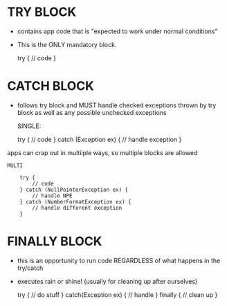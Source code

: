 # TRY BLOCK
- contains app code that is "expected to work under normal conditions"
- This is the ONLY mandatory block.


    try {
        // code
    }
    
# CATCH BLOCK
- follows try block and MUST handle checked exceptions thrown by try block as well 
as any possible unchecked exceptions


    SINGLE:
    
    try {
        // code
    } catch (Exception ex) {
        // handle exception
    }
    
apps can crap out in multiiple ways, so multiple blocks are allowed

    MULTI
    
        try {
            // code
        } catch (NullPointerException ex) {
            // handle NPE
        } catch (NumberFormatException ex) {
            // handle different exception
        }
    
# FINALLY BLOCK
- this is an opportunity to run code REGARDLESS of what happens in the try/catch 
- executes rain or shine!
(usually for cleaning up after ourselves) 


    try {
        // do stuff
    } catch(Exception ex) {
        // handle
    } finally {
        // clean up
    }
    